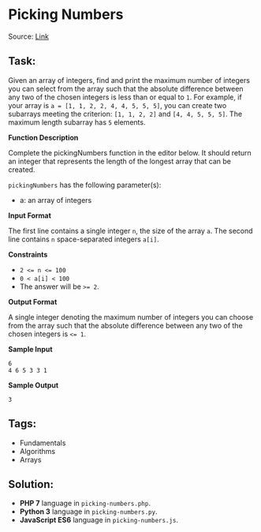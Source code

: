 # Picking Numbers

Source: [Link](https://www.hackerrank.com/challenges/picking-numbers/problem)

## Task:

Given an array of integers, find and print the maximum number of integers you can select from the array such that the
absolute difference between any two of the chosen integers is less than or equal to `1`. For example, if your array is
`a = [1, 1, 2, 2, 4, 4, 5, 5, 5]`, you can create two subarrays meeting the criterion: `[1, 1, 2, 2]` and 
`[4, 4, 5, 5, 5]`. The maximum length subarray has `5` elements.

**Function Description**

Complete the pickingNumbers function in the editor below. It should return an integer that represents the length of 
the longest array that can be created.

`pickingNumbers` has the following parameter(s):

* a: an array of integers

**Input Format**

The first line contains a single integer `n`, the size of the array `a`.
The second line contains `n` space-separated integers `a[i]`.

**Constraints**

* `2 <= n <= 100`
* `0 < a[i] < 100`
* The answer will be `>= 2`. 

**Output Format**

A single integer denoting the maximum number of integers you can choose from the array such that the absolute 
difference between any two of the chosen integers is `<= 1`. 

**Sample Input**

```
6
4 6 5 3 3 1
```

**Sample Output**
```
3
```

## Tags:

* Fundamentals
* Algorithms
* Arrays

## Solution:

* **PHP 7** language in `picking-numbers.php`.
* **Python 3** language in `picking-numbers.py`.
* **JavaScript ES6** language in `picking-numbers.js`.